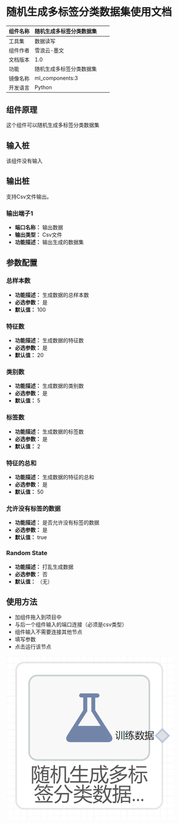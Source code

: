 # 随机生成多标签分类数据集使用文档
| 组件名称 | 随机生成多标签分类数据集|  |  |
| --- | --- | --- | --- |
| 工具集 | 数据读写 |  |  |
| 组件作者 | 雪浪云-墨文 |  |  |
| 文档版本 | 1.0 |  |  |
| 功能 |随机生成多标签分类数据集 |  |  |
| 镜像名称 | ml_components:3 |  |  |
| 开发语言 | Python |  |  |

## 组件原理
这个组件可以随机生成多标签分类数据集
## 输入桩
该组件没有输入

## 输出桩
支持Csv文件输出。
### 输出端子1

- **端口名称：** 输出数据
- **输出类型：** Csv文件
- **功能描述：** 输出生成的数据集
## 参数配置
### 总样本数

- **功能描述：** 生成数据的总样本数
- **必选参数：** 是
- **默认值：** 100
### 特征数

- **功能描述：** 生成数据的特征数
- **必选参数：** 是
- **默认值：** 20
### 类别数

- **功能描述：** 生成数据的类别数
- **必选参数：** 是
- **默认值：** 5
### 标签数

- **功能描述：** 生成数据的标签数
- **必选参数：** 是
- **默认值：** 2
### 特征的总和

- **功能描述：** 生成数据的特征的总和
- **必选参数：** 是
- **默认值：** 50
### 允许没有标签的数据

- **功能描述：** 是否允许没有标签的数据
- **必选参数：** 是
- **默认值：** true
### Random State

- **功能描述：** 打乱生成数据
- **必选参数：** 否
- **默认值：** （无）



## 使用方法
- 加组件拖入到项目中
- 与后一个组件输入的端口连接（必须是csv类型）
- 组件输入不需要连接其他节点
- 填写参数
- 点击运行该节点


![](./img/随机生成多标签分类数据集0.png)
